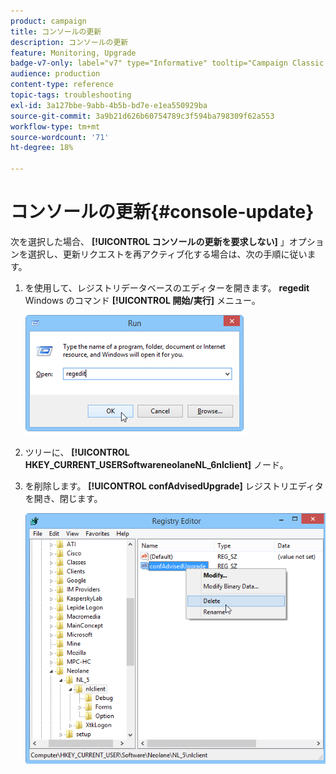 ```yaml
---
product: campaign
title: コンソールの更新
description: コンソールの更新
feature: Monitoring, Upgrade
badge-v7-only: label="v7" type="Informative" tooltip="Campaign Classic v7 にのみ適用されます"
audience: production
content-type: reference
topic-tags: troubleshooting
exl-id: 3a127bbe-9abb-4b5b-bd7e-e1ea550929ba
source-git-commit: 3a9b21d626b60754789c3f594ba798309f62a553
workflow-type: tm+mt
source-wordcount: '71'
ht-degree: 18%

---
```


# コンソールの更新{#console-update}



次を選択した場合、 **[!UICONTROL コンソールの更新を要求しない]** 」オプションを選択し、更新リクエストを再アクティブ化する場合は、次の手順に従います。

1. を使用して、レジストリデータベースのエディターを開きます。 **regedit** Windows のコマンド **[!UICONTROL 開始/実行]** メニュー。

   ![](assets/ncs_console_update_1.png)

1. ツリーに、 **[!UICONTROL HKEY_CURRENT_USERSoftwareneolaneNL_6nlclient]** ノード。
1. を削除します。 **[!UICONTROL confAdvisedUpgrade]** レジストリエディタを開き、閉じます。

   ![](assets/ncs_console_update_2.png)
